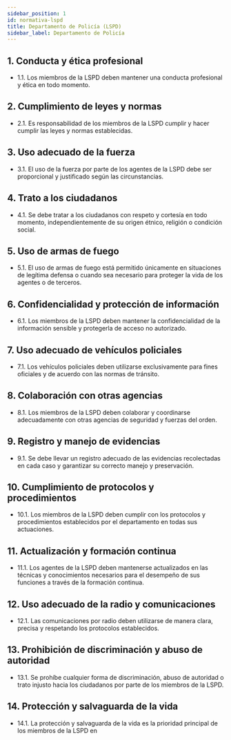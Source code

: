 ```yaml
---
sidebar_position: 1
id: normativa-lspd
title: Departamento de Policía (LSPD)
sidebar_label: Departamento de Policía
---
```


## 1. Conducta y ética profesional

- 1.1. Los miembros de la LSPD deben mantener una conducta profesional y ética en todo momento.

## 2. Cumplimiento de leyes y normas

- 2.1. Es responsabilidad de los miembros de la LSPD cumplir y hacer cumplir las leyes y normas establecidas.

## 3. Uso adecuado de la fuerza

- 3.1. El uso de la fuerza por parte de los agentes de la LSPD debe ser proporcional y justificado según las circunstancias.

## 4. Trato a los ciudadanos

- 4.1. Se debe tratar a los ciudadanos con respeto y cortesía en todo momento, independientemente de su origen étnico, religión o condición social.

## 5. Uso de armas de fuego

- 5.1. El uso de armas de fuego está permitido únicamente en situaciones de legítima defensa o cuando sea necesario para proteger la vida de los agentes o de terceros.

## 6. Confidencialidad y protección de información

- 6.1. Los miembros de la LSPD deben mantener la confidencialidad de la información sensible y protegerla de acceso no autorizado.

## 7. Uso adecuado de vehículos policiales

- 7.1. Los vehículos policiales deben utilizarse exclusivamente para fines oficiales y de acuerdo con las normas de tránsito.

## 8. Colaboración con otras agencias

- 8.1. Los miembros de la LSPD deben colaborar y coordinarse adecuadamente con otras agencias de seguridad y fuerzas del orden.

## 9. Registro y manejo de evidencias

- 9.1. Se debe llevar un registro adecuado de las evidencias recolectadas en cada caso y garantizar su correcto manejo y preservación.

## 10. Cumplimiento de protocolos y procedimientos

- 10.1. Los miembros de la LSPD deben cumplir con los protocolos y procedimientos establecidos por el departamento en todas sus actuaciones.

## 11. Actualización y formación continua

- 11.1. Los agentes de la LSPD deben mantenerse actualizados en las técnicas y conocimientos necesarios para el desempeño de sus funciones a través de la formación continua.

## 12. Uso adecuado de la radio y comunicaciones

- 12.1. Las comunicaciones por radio deben utilizarse de manera clara, precisa y respetando los protocolos establecidos.

## 13. Prohibición de discriminación y abuso de autoridad

- 13.1. Se prohíbe cualquier forma de discriminación, abuso de autoridad o trato injusto hacia los ciudadanos por parte de los miembros de la LSPD.

## 14. Protección y salvaguarda de la vida

- 14.1. La protección y salvaguarda de la vida es la prioridad principal de los miembros de la LSPD en
